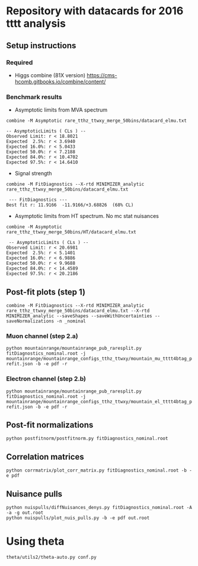 # Repository with datacards for 2016 tttt analysis

## Setup instructions

### Required 

- Higgs combine (81X version)
https://cms-hcomb.gitbooks.io/combine/content/


### Benchmark results

- Asymptotic limits from MVA spectrum

`combine -M Asymptotic rare_tthz_ttwxy_merge_50bins/datacard_elmu.txt`
```
-- AsymptoticLimits ( CLs ) --
Observed Limit: r < 18.8021
Expected  2.5%: r < 3.6940
Expected 16.0%: r < 5.0433
Expected 50.0%: r < 7.2188
Expected 84.0%: r < 10.4702
Expected 97.5%: r < 14.6410
```
- Signal strength

`combine -M FitDiagnostics --X-rtd MINIMIZER_analytic rare_tthz_ttwxy_merge_50bins/datacard_elmu.txt`

```
 --- FitDiagnostics ---
Best fit r: 11.9166  -11.9166/+3.68826  (68% CL)
```

- Asymptotic limits from HT spectrum. No mc stat nuisances

`combine -M Asymptotic rare_tthz_ttwxy_merge_50bins/HT/datacard_elmu.txt`

```
 -- AsymptoticLimits ( CLs ) --
Observed Limit: r < 20.6981
Expected  2.5%: r < 5.1401
Expected 16.0%: r < 6.9886
Expected 50.0%: r < 9.9688
Expected 84.0%: r < 14.4589
Expected 97.5%: r < 20.2186
```
## Post-fit plots (step 1)
`combine -M FitDiagnostics --X-rtd MINIMIZER_analytic rare_tthz_ttwxy_merge_50bins/datacard_elmu.txt --X-rtd MINIMIZER_analytic --saveShapes --saveWithUncertainties --saveNormalizations -n _nominal`
### Muon channel (step 2.a)
`python mountainrange/mountainrange_pub_raresplit.py fitDiagnostics_nominal.root -j mountainrange/mountainrange_configs_tthz_ttwxy/mountain_mu_tttt4btag_prefit.json -b -e pdf -r`
### Electron channel (step 2.b)
`python mountainrange/mountainrange_pub_raresplit.py fitDiagnostics_nominal.root -j mountainrange/mountainrange_configs_tthz_ttwxy/mountain_el_tttt4btag_prefit.json -b -e pdf -r`

## Post-fit normalizations
`python postfitnorm/postfitnorm.py fitDiagnostics_nominal.root`

## Correlation matrices
`python corrmatrix/plot_corr_matrix.py fitDiagnostics_nominal.root -b -e pdf`

## Nuisance pulls
```
python nuispulls/diffNuisances_denys.py fitDiagnostics_nominal.root -A -a -g out.root
python nuispulls/plot_nuis_pulls.py -b -e pdf out.root
```

# Using theta

```
theta/utils2/theta-auto.py conf.py 
```
